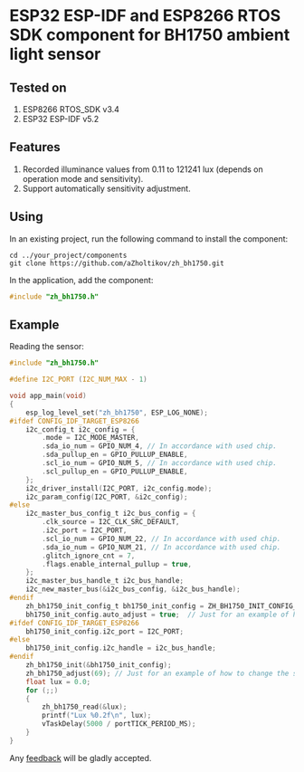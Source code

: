 # ESP32 ESP-IDF and ESP8266 RTOS SDK component for BH1750 ambient light sensor

## Tested on

1. ESP8266 RTOS_SDK v3.4
2. ESP32 ESP-IDF v5.2

## Features

1. Recorded illuminance values from 0.11 to 121241 lux (depends on operation mode and sensitivity).
2. Support automatically sensitivity adjustment.

## Using

In an existing project, run the following command to install the component:

```text
cd ../your_project/components
git clone https://github.com/aZholtikov/zh_bh1750.git
```

In the application, add the component:

```c
#include "zh_bh1750.h"
```

## Example

Reading the sensor:

```c
#include "zh_bh1750.h"

#define I2C_PORT (I2C_NUM_MAX - 1)

void app_main(void)
{
    esp_log_level_set("zh_bh1750", ESP_LOG_NONE);
#ifdef CONFIG_IDF_TARGET_ESP8266
    i2c_config_t i2c_config = {
        .mode = I2C_MODE_MASTER,
        .sda_io_num = GPIO_NUM_4, // In accordance with used chip.
        .sda_pullup_en = GPIO_PULLUP_ENABLE,
        .scl_io_num = GPIO_NUM_5, // In accordance with used chip.
        .scl_pullup_en = GPIO_PULLUP_ENABLE,
    };
    i2c_driver_install(I2C_PORT, i2c_config.mode);
    i2c_param_config(I2C_PORT, &i2c_config);
#else
    i2c_master_bus_config_t i2c_bus_config = {
        .clk_source = I2C_CLK_SRC_DEFAULT,
        .i2c_port = I2C_PORT,
        .scl_io_num = GPIO_NUM_22, // In accordance with used chip.
        .sda_io_num = GPIO_NUM_21, // In accordance with used chip.
        .glitch_ignore_cnt = 7,
        .flags.enable_internal_pullup = true,
    };
    i2c_master_bus_handle_t i2c_bus_handle;
    i2c_new_master_bus(&i2c_bus_config, &i2c_bus_handle);
#endif
    zh_bh1750_init_config_t bh1750_init_config = ZH_BH1750_INIT_CONFIG_DEFAULT();
    bh1750_init_config.auto_adjust = true;  // Just for an example of how to enable auto adjustment the sensor sensitivity.
#ifdef CONFIG_IDF_TARGET_ESP8266
    bh1750_init_config.i2c_port = I2C_PORT;
#else
    bh1750_init_config.i2c_handle = i2c_bus_handle;
#endif
    zh_bh1750_init(&bh1750_init_config);
    zh_bh1750_adjust(69); // Just for an example of how to change the sensor sensitivity. Don’t work if auto adjustment is enabled.
    float lux = 0.0;
    for (;;)
    {
        zh_bh1750_read(&lux);
        printf("Lux %0.2f\n", lux);
        vTaskDelay(5000 / portTICK_PERIOD_MS);
    }
}
```

Any [feedback](mailto:github@azholtikov.ru) will be gladly accepted.
